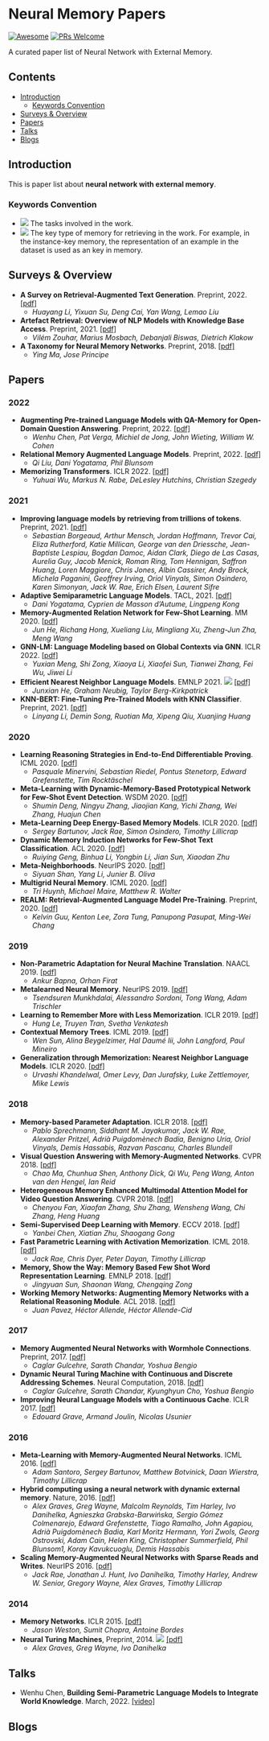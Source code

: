 # Neural Memory Papers

[![Awesome](https://awesome.re/badge.svg)](https://awesome.re)
[![PRs Welcome](https://img.shields.io/badge/PRs-welcome-brightgreen.svg?style=flat-square)](http://makeapullrequest.com)

A curated paper list of Neural Network with External Memory.

## Contents
  
  - [Introduction](#introduction)
    - [Keywords Convention](#keywords-convention)
  - [Surveys & Overview](#surveys--overview)
  - [Papers](#papers)
  - [Talks](#talks)
  - [Blogs](#blogs)

## Introduction

This is paper list about **neural network with external memory**. 

### Keywords Convention

- ![](https://img.shields.io/badge/Task-Text%20Generation-blue) The tasks involved in the work.
- ![](https://img.shields.io/badge/Memory-Instance-orange) The key type of memory for retrieving in the work. For example, in the instance-key memory, the representation of an example in the dataset is used as an key in memory.

## Surveys & Overview

- **A Survey on Retrieval-Augmented Text Generation**. Preprint, 2022. [[pdf]](https://arxiv.org/abs/2202.01110)
  - *Huayang Li, Yixuan Su, Deng Cai, Yan Wang, Lemao Liu*
- **Artefact Retrieval: Overview of NLP Models with Knowledge Base Access**. Preprint, 2021. [[pdf]](https://arxiv.org/pdf/2201.09651.pdf)
  - *Vilém Zouhar, Marius Mosbach, Debanjali Biswas, Dietrich Klakow*
- **A Taxonomy for Neural Memory Networks**. Preprint, 2018. [[pdf]](https://arxiv.org/pdf/1805.00327.pdf)
  - *Ying Ma, Jose Principe*

## Papers

### 2022

- **Augmenting Pre-trained Language Models with QA-Memory for Open-Domain Question Answering**. Preprint, 2022. [[pdf]](https://arxiv.org/pdf/2204.04581.pdf)
  - *Wenhu Chen, Pat Verga, Michiel de Jong, John Wieting, William W. Cohen*
- **Relational Memory Augmented Language Models**. Preprint, 2022. [[pdf]](https://arxiv.org/pdf/2201.09680.pdf)
  - *Qi Liu, Dani Yogatama, Phil Blunsom*
- **Memorizing Transformers**. ICLR 2022. [[pdf]](https://arxiv.org/abs/2203.08913)
  - *Yuhuai Wu, Markus N. Rabe, DeLesley Hutchins, Christian Szegedy*


### 2021

- **Improving language models by retrieving from trillions of tokens**. Preprint, 2021. [[pdf]](https://arxiv.org/abs/2112.04426)
  - *Sebastian Borgeaud, Arthur Mensch, Jordan Hoffmann, Trevor Cai, Eliza Rutherford, Katie Millican, George van den Driessche, Jean-Baptiste Lespiau, Bogdan Damoc, Aidan Clark, Diego de Las Casas, Aurelia Guy, Jacob Menick, Roman Ring, Tom Hennigan, Saffron Huang, Loren Maggiore, Chris Jones, Albin Cassirer, Andy Brock, Michela Paganini, Geoffrey Irving, Oriol Vinyals, Simon Osindero, Karen Simonyan, Jack W. Rae, Erich Elsen, Laurent Sifre*
- **Adaptive Semiparametric Language Models**. TACL, 2021. [[pdf]](https://aclanthology.org/2021.tacl-1.22/)
  - *Dani Yogatama, Cyprien de Masson d’Autume, Lingpeng Kong*
- **Memory-Augmented Relation Network for Few-Shot Learning**. MM 2020. [[pdf]](https://dl.acm.org/doi/pdf/10.1145/3394171.3413811)
  - *Jun He, Richang Hong, Xueliang Liu, Mingliang Xu, Zheng-Jun Zha, Meng Wang*
- **GNN-LM: Language Modeling based on Global Contexts via GNN**. ICLR 2022. [[pdf]](https://arxiv.org/abs/2110.08743)
  - *Yuxian Meng, Shi Zong, Xiaoya Li, Xiaofei Sun, Tianwei Zhang, Fei Wu, Jiwei Li*
- **Efficient Nearest Neighbor Language Models**. EMNLP 2021. ![](https://img.shields.io/badge/Task-Text%20Generation-blue) [[pdf]](https://arxiv.org/abs/2109.04212)
  - *Junxian He, Graham Neubig, Taylor Berg-Kirkpatrick*
- **KNN-BERT: Fine-Tuning Pre-Trained Models with KNN Classifier**. Preprint, 2021. [[pdf]](https://arxiv.org/pdf/2110.02523.pdf)
  - *Linyang Li, Demin Song, Ruotian Ma, Xipeng Qiu, Xuanjing Huang*

### 2020

- **Learning Reasoning Strategies in End-to-End Differentiable Proving**. ICML 2020. [[pdf]](http://proceedings.mlr.press/v119/minervini20a/minervini20a.pdf)
  - *Pasquale Minervini, Sebastian Riedel, Pontus Stenetorp, Edward Grefenstette, Tim Rocktäschel*
- **Meta-Learning with Dynamic-Memory-Based Prototypical Network for Few-Shot Event Detection**. WSDM 2020. [[pdf]](https://dl.acm.org/doi/abs/10.1145/3336191.3371796)
  - *Shumin Deng, Ningyu Zhang, Jiaojian Kang, Yichi Zhang, Wei Zhang, Huajun Chen*
- **Meta-Learning Deep Energy-Based Memory Models**. ICLR 2020. [[pdf]](https://arxiv.org/abs/1910.02720)
  - *Sergey Bartunov, Jack Rae, Simon Osindero, Timothy Lillicrap*
- **Dynamic Memory Induction Networks for Few-Shot Text Classification**. ACL 2020. [[pdf]](https://aclanthology.org/2020.acl-main.102/)
  - *Ruiying Geng, Binhua Li, Yongbin Li, Jian Sun, Xiaodan Zhu*
- **Meta-Neighborhoods**. NeurIPS 2020. [[pdf]](https://proceedings.neurips.cc/paper/2020/hash/35464c848f410e55a13bb9d78e7fddd0-Abstract.html)
  - *Siyuan Shan, Yang Li, Junier B. Oliva*
- **Multigrid Neural Memory**. ICML 2020. [[pdf]](http://proceedings.mlr.press/v119/huynh20a/huynh20a.pdf)
  - *Tri Huynh, Michael Maire, Matthew R. Walter*
- **REALM: Retrieval-Augmented Language Model Pre-Training**. Preprint, 2020. [[pdf]](https://arxiv.org/pdf/2002.08909.pdf)
  - *Kelvin Guu, Kenton Lee, Zora Tung, Panupong Pasupat, Ming-Wei Chang*

### 2019

- **Non-Parametric Adaptation for Neural Machine Translation**. NAACL 2019. [[pdf]](https://aclanthology.org/N19-1191.pdf)
  - *Ankur Bapna, Orhan Firat*
- **Metalearned Neural Memory**. NeurIPS 2019. [[pdf]](https://proceedings.neurips.cc/paper/2019/file/182bd81ea25270b7d1c2fe8353d17fe6-Paper.pdf)
  - *Tsendsuren Munkhdalai, Alessandro Sordoni, Tong Wang, Adam Trischler*
- **Learning to Remember More with Less Memorization**. ICLR 2019. [[pdf]](https://arxiv.org/pdf/1901.01347.pdf)
  - *Hung Le, Truyen Tran, Svetha Venkatesh*
- **Contextual Memory Trees**. ICML 2019. [[pdf]](http://proceedings.mlr.press/v97/sun19a/sun19a.pdf)
  - *Wen Sun, Alina Beygelzimer, Hal Daumé Iii, John Langford, Paul Mineiro*
- **Generalization through Memorization: Nearest Neighbor Language Models**. ICLR 2020. [[pdf]](https://arxiv.org/abs/1911.00172)
  - *Urvashi Khandelwal, Omer Levy, Dan Jurafsky, Luke Zettlemoyer, Mike Lewis*

### 2018

- **Memory-based Parameter Adaptation**. ICLR 2018. [[pdf]](https://arxiv.org/pdf/1802.10542.pdf)
  - *Pablo Sprechmann, Siddhant M. Jayakumar, Jack W. Rae, Alexander Pritzel, Adrià Puigdomènech Badia, Benigno Uria, Oriol Vinyals, Demis Hassabis, Razvan Pascanu, Charles Blundell*
- **Visual Question Answering with Memory-Augmented Networks**. CVPR 2018. [[pdf]](https://openaccess.thecvf.com/content_cvpr_2018/html/Ma_Visual_Question_Answering_CVPR_2018_paper.html)
  - *Chao Ma, Chunhua Shen, Anthony Dick, Qi Wu, Peng Wang, Anton van den Hengel, Ian Reid*
- **Heterogeneous Memory Enhanced Multimodal Attention Model for Video Question Answering**. CVPR 2018. [[pdf]](https://openaccess.thecvf.com/content_CVPR_2019/html/Fan_Heterogeneous_Memory_Enhanced_Multimodal_Attention_Model_for_Video_Question_Answering_CVPR_2019_paper.html)
  - *Chenyou Fan, Xiaofan Zhang, Shu Zhang, Wensheng Wang, Chi Zhang, Heng Huang*
- **Semi-Supervised Deep Learning with Memory**. ECCV 2018. [[pdf]](https://openaccess.thecvf.com/content_ECCV_2018/html/Yanbei_Chen_Semi-Supervised_Deep_Learning_ECCV_2018_paper.html)
  - *Yanbei Chen, Xiatian Zhu, Shaogang Gong*
- **Fast Parametric Learning with Activation Memorization**. ICML 2018. [[pdf]]()
  - *Jack Rae, Chris Dyer, Peter Dayan, Timothy Lillicrap*
- **Memory, Show the Way: Memory Based Few Shot Word Representation Learning**. EMNLP 2018. [[pdf]](https://aclanthology.org/D18-1173.pdf)
  - *Jingyuan Sun, Shaonan Wang, Chengqing Zong*
- **Working Memory Networks: Augmenting Memory Networks with a Relational Reasoning Module**. ACL 2018. [[pdf]](https://aclanthology.org/P18-1092.pdf)
  - *Juan Pavez, Héctor Allende, Héctor Allende-Cid*

### 2017

- **Memory Augmented Neural Networks with Wormhole Connections**. Preprint, 2017. [[pdf]](https://arxiv.org/pdf/1701.08718.pdf)
  - *Caglar Gulcehre, Sarath Chandar, Yoshua Bengio*
- **Dynamic Neural Turing Machine with Continuous and Discrete Addressing Schemes**. Neural Computation, 2018. [[pdf]](https://arxiv.org/abs/1607.00036)
  - *Caglar Gulcehre, Sarath Chandar, Kyunghyun Cho, Yoshua Bengio*
- **Improving Neural Language Models with a Continuous Cache**. ICLR 2017. [[pdf]](https://arxiv.org/abs/1612.04426)
  - *Edouard Grave, Armand Joulin, Nicolas Usunier*

### 2016

- **Meta-Learning with Memory-Augmented Neural Networks**. ICML 2016. [[pdf]](https://proceedings.mlr.press/v48/santoro16.pdf)
  - *Adam Santoro, Sergey Bartunov, Matthew Botvinick, Daan Wierstra, Timothy Lillicrap*
- **Hybrid computing using a neural network with dynamic external memory**. Nature, 2016. [[pdf]](https://www.nature.com/articles/nature20101?ref=https://githubhelp.com)
  - *Alex Graves, Greg Wayne, Malcolm Reynolds, Tim Harley, Ivo Danihelka, Agnieszka Grabska-Barwińska, Sergio Gómez Colmenarejo, Edward Grefenstette, Tiago Ramalho, John Agapiou, Adrià Puigdomènech Badia, Karl Moritz Hermann, Yori Zwols, Georg Ostrovski, Adam Cain, Helen King, Christopher Summerfield, Phil Blunsom1, Koray Kavukcuoglu, Demis Hassabis*
- **Scaling Memory-Augmented Neural Networks with Sparse Reads and Writes**. NeurIPS 2016. [[pdf]](https://proceedings.neurips.cc/paper/2016/file/3fab5890d8113d0b5a4178201dc842ad-Paper.pdf)
  - *Jack Rae, Jonathan J. Hunt, Ivo Danihelka, Timothy Harley, Andrew W. Senior, Gregory Wayne, Alex Graves, Timothy Lillicrap*

### 2014
- **Memory Networks**. ICLR 2015. [[pdf]](https://arxiv.org/pdf/1410.3916.pdf)
  - *Jason Weston, Sumit Chopra, Antoine Bordes*
- **Neural Turing Machines**, Preprint, 2014. ![](https://img.shields.io/badge/Memory-Virtual-orange) [[pdf]](https://arxiv.org/abs/1410.5401) 
  - *Alex Graves, Greg Wayne, Ivo Danihelka* 

## Talks

- Wenhu Chen, **Building Semi-Parametric Language Models to Integrate World Knowledge**. March, 2022. [[video]](https://www.bilibili.com/video/BV1dr4y1W7E9?p=2)

## Blogs
